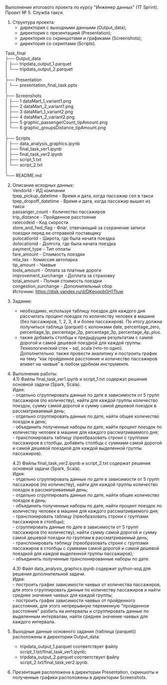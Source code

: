 Выполнение итогового проекта по курсу "Инженер данных" (1T Sprint).  
Проект № 5. Служба такси.  
  
  
1) Структура проекта:  
	- директория с выходными данными (Output_data);  
	- директория с презентацией (Presentation);  
	- директория со скриншотами и графиками (Screenshots);  
	- директория со скриптами (Scripts).  
  
Task_final  
├── Output_data  
│    ├── tripdata_output_1.parquet  
│    └── tripdata_output_2.parquet  
│  
├── Presentation  
│    └── presentation_final_task.pptx  
│  
├── Screenshots  
│    ├── 1 dataMart_1_variant1.png  
│    ├── 2 dataMart_2_variant1.png  
│    ├── 3 dataMart_1_variant2.png  
│    ├── 4 dataMart_2_variant2.png  
│    ├── 5 graphic_passengerCount_tipAmount.png  
│    └── 6 graphic_groupsDistance_tipAmount.png  
│  
├── Scripts  
│    ├── data_analysis_graphics.ipynb  
│    ├── final_task_ver1.ipynb  
│    ├── final_task_ver2.ipynb  
│    ├── script_1.txt  
│    └── script_2.txt  
│  
└── README.md  
  
  
2) Описание исходных данных:  
VendorId - ИД компании  
tpep_pickup_datetime - Время и дата, когда пассажир сел в такси  
tpep_dropoff_datetime - Время и дата, когда пассажир вышел из такси  
passanger_count - Количество пассажиров  
trip_distance - Пройденное расстояние  
ratecodeid - Код скорости  
store_and_fwd_flag - Флаг, отвечающий за сохранение записи поездки перед ее отправкой поставщику  
pulocationId - Широта, где была начата поездка  
dolocationid - Долгота, где была начата поездка  
payment_type - Тип оплаты  
fare_amount - Стоимость поездки  
mta_tax - Комиссия автопарка  
tip_amount - Чаевые  
tools_amount - Оплата за платные дороги  
improvement_surchange - Доплата за страховку  
total_amount - Полная стоимость поездки  
congestion_surchange - Дополнительный сбор  
Источник: https://disk.yandex.ru/d/DKeoopbGH1Ttuw  
  
  
3) Задание:  
	- необходимо, используя таблицу поездок для каждого дня рассчитать процент поездок по количеству человек в машине (без пассажиров, 1, 2, 3, 4 и более пассажиров). По итогу должна получиться таблица (parquet) с колонками date, percentage_zero, percentage_1p, percentage_2p, percentage_3p, percentage_4p_plus.  
	- также добавить столбцы к предыдущим результатам с самой дорогой и самой дешевой поездкой для каждой группы.  
Технологический стек – sql, scala (что-то одно).  
Дополнительно: также провести аналитику и построить график на тему “как пройденное расстояние и количество пассажиров влияет на чаевые” в любом удобном инструменте.  
  
  
4) Выполнение работы:  
	4.1) Файлы final_task_ver1.ipynb и script_1.txt содержат решения основной задачи (Spark, Scala).  
		Идея:  
		  - отдельно сгруппировать данные по дате в зависимости от 5 групп пассажиров (по количеству), найти для каждой группы количество поездок, сумму самой дорогой и сумму самой дешевой поездок в рассматриваемый день;  
		  - отдельно сгруппировать данные по дате, найти общее количество поездок в день;  
		  - объединить полученные наборы по дате, найти процент поездок по количеству человек в машине для каждого рассматриваемого дня;  
		  - транспонировать таблицу (преобразовать строки с группами пассажиров в столбцы, добавить столбцы с суммами самой дорогой и самой дешевой поездкой для каждой выделенной группы пассажиров).  
	
	4.2) Файлы final_task_ver2.ipynb и script_2.txt содержат решения основной задачи (Spark, Scala).  
		Идея:  
		  - отдельно сгруппировать данные по дате в зависимости от 5 групп пассажиров (по количеству), найти для каждой группы количество поездок в рассматриваемый день;  
		  - отдельно сгруппировать данные по дате, найти общее количество поездок в день;  
		  - объединить полученные наборы по дате, найти процент поездок по количеству человек в машине для каждого рассматриваемого дня;  
		  - транспонировать таблицу (преобразовать строки с группами пассажиров в столбцы);  
		  - сгруппировать данные по дате в зависимости от 5 групп пассажиров (по количеству), найти сумму самой дорогой и сумму самой дешевой поездки по группам в рассматриваемый день;  
		  - транспонировать таблицу (преобразовать строки с группами пассажиров в столбцы с суммами самой дорогой и самой дешевой поездкой для каждой выделенной группы пассажиров);  
		  - объединить полученные транспонированные наборы по дате.  
	
	4.3) Файл data_analysis_graphics.ipynb содержит python-код для решения дополнительной задачи.  
		Идея:  
		  - построить график зависимости чаевых от количества пассажиров, для этого сгруппировать данные по количеству пассажиров и найти среднее значение чаевых для каждой группы;  
		  - построить график зависимости чаевых от пройденного расстояния, для этого непрерывную переменную "пройденное расстояние" разбить на интервалы и сгруппировать данные по выделенным интервалам, найти среднее значение чаевых для каждого интервала.  
  
  
5) Выходные данные основного задания (таблица (parquet)) расположены в директории Output_data:  
	- tripdata_output_1.parquet соответствует файлу script_1.txt/final_task_ver1.ipynb;  
	- tripdata_output_2.parquet соответствует файлу script_2.txt/final_task_ver2.ipynb.  
  
  
6) Презентация расположена в директории Presentation, скриншоты и полученные графики расположены в директории Screenshots.